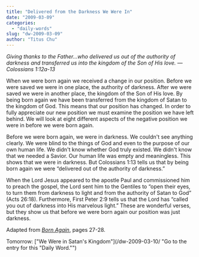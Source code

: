 ```yaml
---
title: "Delivered from the Darkness We Were In"
date: "2009-03-09"
categories: 
  - "daily-words"
slug: "dw-2009-03-09"
author: "Titus Chu"
---
```


_Giving thanks to the Father...who delivered us out of the authority of darkness and transferred us into the kingdom of the Son of His love. — Colossians 1:12a-13_

When we were born again we received a change in our position. Before we were saved we were in one place, the authority of darkness. After we were saved we were in another place, the kingdom of the Son of His love. By being born again we have been transferred from the kingdom of Satan to the kingdom of God. This means that our position has changed. In order to fully appreciate our new position we must examine the position we have left behind. We will look at eight different aspects of the negative position we were in before we were born again.

Before we were born again, we were in darkness. We couldn't see anything clearly. We were blind to the things of God and even to the purpose of our own human life. We didn't know whether God truly existed. We didn't know that we needed a Savior. Our human life was empty and meaningless. This shows that we were in darkness. But Colossians 1:13 tells us that by being born again we were “delivered out of the authority of darkness.”

When the Lord Jesus appeared to the apostle Paul and commissioned him to preach the gospel, the Lord sent him to the Gentiles to “open their eyes, to turn them from darkness to light and from the authority of Satan to God” (Acts 26:18). Furthermore, First Peter 2:9 tells us that the Lord has “called you out of darkness into His marvelous light.” These are wonderful verses, but they show us that before we were born again our position was just darkness.

Adapted from _[Born Again](/book-born-again/ "Go to the entry for this book")_, pages 27-28.

Tomorrow: ["We Were in Satan's Kingdom"](/dw-2009-03-10/ "Go to the entry for this "Daily Word."")
